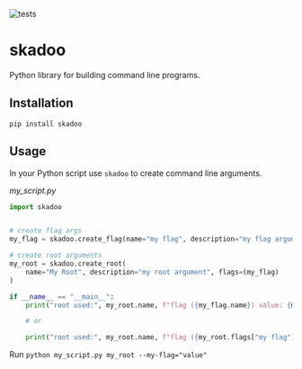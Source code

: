 ![tests](https://github.com/cnpls/skadoo/workflows/tests/badge.svg)

# skadoo

Python library for building command line programs.

## Installation

`pip install skadoo`

## Usage

In your Python script use `skadoo` to create command line arguments.

_my_script.py_
```py
import skadoo


# create flag args
my_flag = skadoo.create_flag(name="my flag", description="my flag argument")

# create root arguments
my_root = skadoo.create_root(
    name="My Root", description="my root argument", flags=(my_flag)
)

if __name__ == "__main__":
    print("root used:", my_root.name, f"flag ({my_flag.name}) value: {my_flag.value}")

    # or

    print("root used:", my_root.name, f"flag ({my_root.flags["my flag"].flag}) value: {my_root.flags["my flag"].value}")
```

Run `python my_script.py my_root --my-flag="value"`